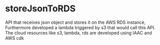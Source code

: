 # storeJsonToRDS
API that receives json object and stores it on the AWS RDS instance, Furthermore developed a lambda triggered by s3 that would call this API. The cloud resources like s3, lambda, rds are developed using IAAC and AWS cdk
